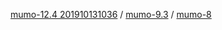 
[mumo-12.4 201910131036](itms-services://?action=download-manifest&url=https://ayn2110.github.io/MuMoApp/manifest.plist)
/
[mumo-9.3](itms-services://?action=download-manifest&url=https://ayn2110.github.io/MuMoApp/manifest_old_version.plist)
/
[mumo-8](itms-services://?action=download-manifest&url=https://ayn2110.github.io/MuMoApp/manifest8.plist)



